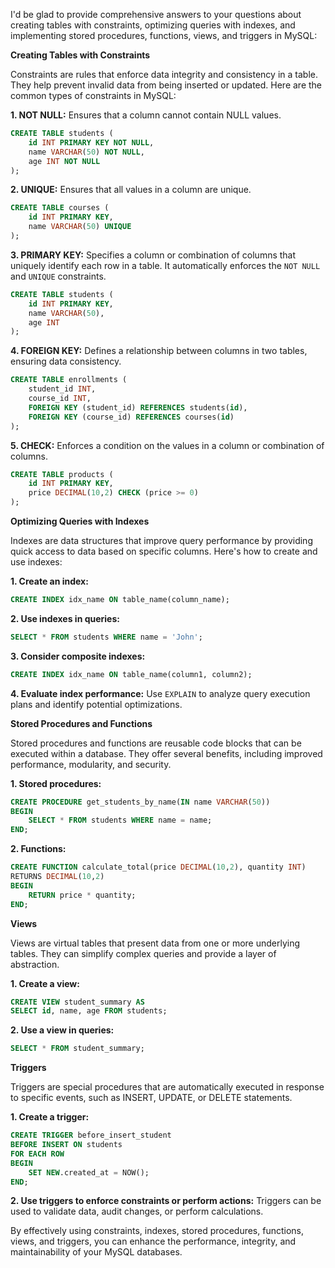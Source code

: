 I'd be glad to provide comprehensive answers to your questions about creating tables with constraints, optimizing queries with indexes, and implementing stored procedures, functions, views, and triggers in MySQL:

**Creating Tables with Constraints**

Constraints are rules that enforce data integrity and consistency in a table. They help prevent invalid data from being inserted or updated. Here are the common types of constraints in MySQL:

**1. NOT NULL:** Ensures that a column cannot contain NULL values.
   ```sql
   CREATE TABLE students (
       id INT PRIMARY KEY NOT NULL,
       name VARCHAR(50) NOT NULL,
       age INT NOT NULL
   );
   ```

**2. UNIQUE:** Ensures that all values in a column are unique.
   ```sql
   CREATE TABLE courses (
       id INT PRIMARY KEY,
       name VARCHAR(50) UNIQUE
   );
   ```

**3. PRIMARY KEY:** Specifies a column or combination of columns that uniquely identify each row in a table. It automatically enforces the `NOT NULL` and `UNIQUE` constraints.
   ```sql
   CREATE TABLE students (
       id INT PRIMARY KEY,
       name VARCHAR(50),
       age INT
   );
   ```

**4. FOREIGN KEY:** Defines a relationship between columns in two tables, ensuring data consistency.
   ```sql
   CREATE TABLE enrollments (
       student_id INT,
       course_id INT,
       FOREIGN KEY (student_id) REFERENCES students(id),
       FOREIGN KEY (course_id) REFERENCES courses(id)
   );
   ```

**5. CHECK:** Enforces a condition on the values in a column or combination of columns.
   ```sql
   CREATE TABLE products (
       id INT PRIMARY KEY,
       price DECIMAL(10,2) CHECK (price >= 0)
   );
   ```

**Optimizing Queries with Indexes**

Indexes are data structures that improve query performance by providing quick access to data based on specific columns. Here's how to create and use indexes:

**1. Create an index:**
   ```sql
   CREATE INDEX idx_name ON table_name(column_name);
   ```

**2. Use indexes in queries:**
   ```sql
   SELECT * FROM students WHERE name = 'John';
   ```

**3. Consider composite indexes:**
   ```sql
   CREATE INDEX idx_name ON table_name(column1, column2);
   ```

**4. Evaluate index performance:**
   Use `EXPLAIN` to analyze query execution plans and identify potential optimizations.

**Stored Procedures and Functions**

Stored procedures and functions are reusable code blocks that can be executed within a database. They offer several benefits, including improved performance, modularity, and security.

**1. Stored procedures:**
   ```sql
   CREATE PROCEDURE get_students_by_name(IN name VARCHAR(50))
   BEGIN
       SELECT * FROM students WHERE name = name;
   END;
   ```

**2. Functions:**
   ```sql
   CREATE FUNCTION calculate_total(price DECIMAL(10,2), quantity INT)
   RETURNS DECIMAL(10,2)
   BEGIN
       RETURN price * quantity;
   END;
   ```

**Views**

Views are virtual tables that present data from one or more underlying tables. They can simplify complex queries and provide a layer of abstraction.

**1. Create a view:**
   ```sql
   CREATE VIEW student_summary AS
   SELECT id, name, age FROM students;
   ```

**2. Use a view in queries:**
   ```sql
   SELECT * FROM student_summary;
   ```

**Triggers**

Triggers are special procedures that are automatically executed in response to specific events, such as INSERT, UPDATE, or DELETE statements.

**1. Create a trigger:**
   ```sql
   CREATE TRIGGER before_insert_student
   BEFORE INSERT ON students
   FOR EACH ROW
   BEGIN
       SET NEW.created_at = NOW();
   END;
   ```

**2. Use triggers to enforce constraints or perform actions:**
   Triggers can be used to validate data, audit changes, or perform calculations.

By effectively using constraints, indexes, stored procedures, functions, views, and triggers, you can enhance the performance, integrity, and maintainability of your MySQL databases.
